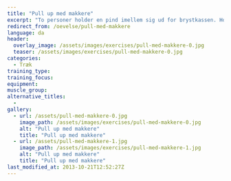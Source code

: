 ```yaml
---
title: "Pull up med makkere"
excerpt: "To personer holder en pind imellem sig ud for brystkassen. Hold albuerne tæt sammen, så er det lettest at holde. Den tredje person hænger sig i pinden og laver kropshævninger."
redirect_from: /oevelse/pull-med-makkere
language: da
header:
  overlay_image: /assets/images/exercises/pull-med-makkere-0.jpg
  teaser: /assets/images/exercises/pull-med-makkere-0.jpg
categories:
  - Træk
training_type: 
training_focus: 
equipment:
muscle_group:
alternative_titles:
  - 
gallery:
  - url: /assets/pull-med-makkere-0.jpg
    image_path: /assets/images/exercises/pull-med-makkere-0.jpg
    alt: "Pull up med makkere"
    title: "Pull up med makkere"
  - url: /assets/pull-med-makkere-1.jpg
    image_path: /assets/images/exercises/pull-med-makkere-1.jpg
    alt: "Pull up med makkere"
    title: "Pull up med makkere"
last_modified_at: 2013-10-21T12:52:27Z
---
```



